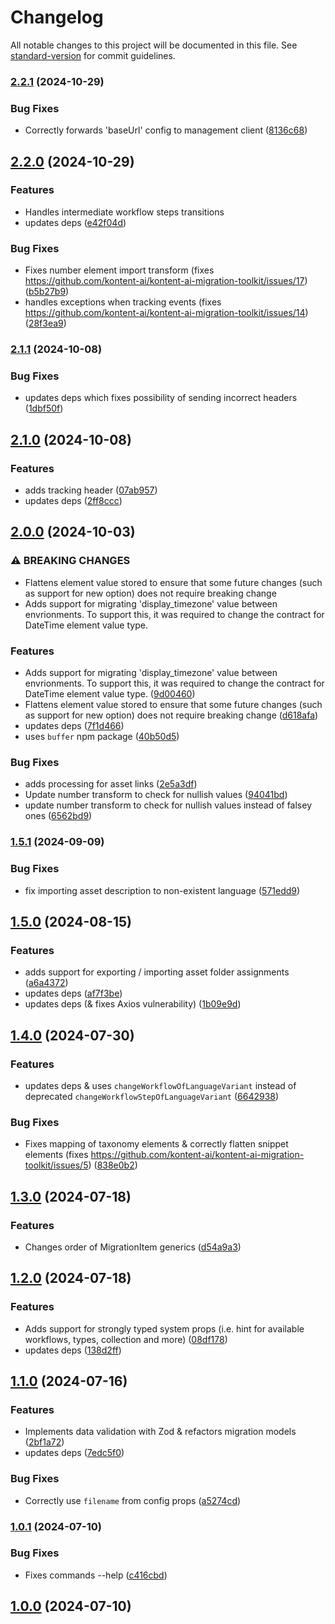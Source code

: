 # Changelog

All notable changes to this project will be documented in this file. See [standard-version](https://github.com/conventional-changelog/standard-version) for commit guidelines.

### [2.2.1](https://github.com/Kontent-ai/kontent-ai-migration-toolkit/compare/v2.2.0...v2.2.1) (2024-10-29)


### Bug Fixes

* Correctly forwards 'baseUrl' config to management client ([8136c68](https://github.com/Kontent-ai/kontent-ai-migration-toolkit/commit/8136c68029f9a4847a56ad93b697604f741b672a))

## [2.2.0](https://github.com/Kontent-ai/kontent-ai-migration-toolkit/compare/v2.1.1...v2.2.0) (2024-10-29)


### Features

* Handles intermediate workflow steps transitions
* updates deps ([e42f04d](https://github.com/Kontent-ai/kontent-ai-migration-toolkit/commit/e42f04d5ab08ce602292a31f34469b058fac9bb9))


### Bug Fixes

* Fixes number element import transform (fixes https://github.com/kontent-ai/kontent-ai-migration-toolkit/issues/17) ([b5b27b9](https://github.com/Kontent-ai/kontent-ai-migration-toolkit/commit/b5b27b9c1f22c34cbccf49bf5393bd3b82bd7ccc))
* handles exceptions when tracking events (fixes https://github.com/kontent-ai/kontent-ai-migration-toolkit/issues/14) ([28f3ea9](https://github.com/Kontent-ai/kontent-ai-migration-toolkit/commit/28f3ea95ee3114ef92b0eb0142bfa64f60b7501b))

### [2.1.1](https://github.com/Kontent-ai/kontent-ai-migration-toolkit/compare/v2.1.0...v2.1.1) (2024-10-08)


### Bug Fixes

* updates deps which fixes possibility of sending incorrect headers ([1dbf50f](https://github.com/Kontent-ai/kontent-ai-migration-toolkit/commit/1dbf50f7ce08bdc070af7703d670b49da4c13367))

## [2.1.0](https://github.com/Kontent-ai/kontent-ai-migration-toolkit/compare/v2.0.0...v2.1.0) (2024-10-08)


### Features

* adds tracking header ([07ab957](https://github.com/Kontent-ai/kontent-ai-migration-toolkit/commit/07ab957b97271610b9a4177edcc6bafdb890f388))
* updates deps ([2ff8ccc](https://github.com/Kontent-ai/kontent-ai-migration-toolkit/commit/2ff8ccc34c4c57fddbc49bb6e3299a0826ca2054))

## [2.0.0](https://github.com/Kontent-ai/kontent-ai-migration-toolkit/compare/v1.5.1...v2.0.0) (2024-10-03)


### ⚠ BREAKING CHANGES

* Flattens element value stored to ensure that some future changes (such as support for new option) does not require breaking change
* Adds support for migrating 'display_timezone' value between envrionments. To support this, it was required to change the contract for DateTime element value type.

### Features

* Adds support for migrating 'display_timezone' value between envrionments. To support this, it was required to change the contract for DateTime element value type. ([9d00460](https://github.com/Kontent-ai/kontent-ai-migration-toolkit/commit/9d00460ab3fbd479a1f3dad403bbf3a730743192))
* Flattens element value stored to ensure that some future changes (such as support for new option) does not require breaking change ([d618afa](https://github.com/Kontent-ai/kontent-ai-migration-toolkit/commit/d618afac913685e632f87ffba2c0ca2baac9f1e2))
* updates deps ([7f1d466](https://github.com/Kontent-ai/kontent-ai-migration-toolkit/commit/7f1d4667b59753bb28b4b5e218656809d7c94667))
* uses `buffer` npm package ([40b50d5](https://github.com/Kontent-ai/kontent-ai-migration-toolkit/commit/40b50d53d1ff27d66cb197a6297ee1d2ee717228))


### Bug Fixes

* adds processing for asset links ([2e5a3df](https://github.com/Kontent-ai/kontent-ai-migration-toolkit/commit/2e5a3df30367d63f77b435ef6b106026d92c1eaf))
* Update number transform to check for nullish values ([94041bd](https://github.com/Kontent-ai/kontent-ai-migration-toolkit/commit/94041bded425404bd7edff0174601f9b450f72d0))
* update number transform to check for nullish values instead of falsey ones ([6562bd9](https://github.com/Kontent-ai/kontent-ai-migration-toolkit/commit/6562bd947f5bcfc20389b734b2308d6a3e9ed30b))

### [1.5.1](https://github.com/Kontent-ai/kontent-ai-migration-toolkit/compare/v1.5.0...v1.5.1) (2024-09-09)


### Bug Fixes

* fix importing asset description to non-existent language ([571edd9](https://github.com/Kontent-ai/kontent-ai-migration-toolkit/commit/571edd97e756716a26a8503987ed4c6bdc59403c))

## [1.5.0](https://github.com/Kontent-ai/kontent-ai-migration-toolkit/compare/v1.4.0...v1.5.0) (2024-08-15)


### Features

* adds support for exporting / importing asset folder assignments ([a6a4372](https://github.com/Kontent-ai/kontent-ai-migration-toolkit/commit/a6a4372121be8b57831236ef8b5f7a5409d6f8ee))
* updates deps ([af7f3be](https://github.com/Kontent-ai/kontent-ai-migration-toolkit/commit/af7f3be6ec88f78e67cbb9141da9771e02b645a3))
* updates deps (& fixes Axios vulnerability) ([1b09e9d](https://github.com/Kontent-ai/kontent-ai-migration-toolkit/commit/1b09e9d040d694476802b5dc2c950f697bb00251))

## [1.4.0](https://github.com/Kontent-ai/kontent-ai-migration-toolkit/compare/v1.3.0...v1.4.0) (2024-07-30)


### Features

* updates deps & uses `changeWorkflowOfLanguageVariant` instead of deprecated `changeWorkflowStepOfLanguageVariant` ([6642938](https://github.com/Kontent-ai/kontent-ai-migration-toolkit/commit/6642938ba773560b372f30ee5160b6d72af46837))


### Bug Fixes

* Fixes mapping of taxonomy elements & correctly flatten snippet elements (fixes https://github.com/kontent-ai/kontent-ai-migration-toolkit/issues/5) ([838e0b2](https://github.com/Kontent-ai/kontent-ai-migration-toolkit/commit/838e0b260e1b001e52816b42e3288e6d3473b3b6))

## [1.3.0](https://github.com/Kontent-ai/kontent-ai-migration-toolkit/compare/v1.2.0...v1.3.0) (2024-07-18)


### Features

* Changes order of MigrationItem generics ([d54a9a3](https://github.com/Kontent-ai/kontent-ai-migration-toolkit/commit/d54a9a355c496725876c5a215f80d648ac85463a))

## [1.2.0](https://github.com/Kontent-ai/kontent-ai-migration-toolkit/compare/v1.1.0...v1.2.0) (2024-07-18)


### Features

* Adds support for strongly typed system props (i.e. hint for available workflows, types, collection and more) ([08df178](https://github.com/Kontent-ai/kontent-ai-migration-toolkit/commit/08df178cad22a122def7e78ea5a81f7e705eacd0))
* updates deps ([138d2ff](https://github.com/Kontent-ai/kontent-ai-migration-toolkit/commit/138d2fff545bccfb5e0fbd962848d1d0692288ad))

## [1.1.0](https://github.com/Kontent-ai/kontent-ai-migration-toolkit/compare/v1.0.1...v1.1.0) (2024-07-16)


### Features

* Implements data validation with Zod & refactors migration models ([2bf1a72](https://github.com/Kontent-ai/kontent-ai-migration-toolkit/commit/2bf1a7278669cc37839f971438f46bff06949a53))
* updates deps ([7edc5f0](https://github.com/Kontent-ai/kontent-ai-migration-toolkit/commit/7edc5f0a51757ea71b27bd1fa17fa6e378f2aa75))


### Bug Fixes

* Correctly use `filename` from config props ([a5274cd](https://github.com/Kontent-ai/kontent-ai-migration-toolkit/commit/a5274cd10abd13623979921fc60a1cc38b9d96de))

### [1.0.1](https://github.com/Kontent-ai/kontent-ai-migration-toolkit/compare/v1.0.0...v1.0.1) (2024-07-10)


### Bug Fixes

* Fixes commands --help ([c416cbd](https://github.com/Kontent-ai/kontent-ai-migration-toolkit/commit/c416cbdc0ea3d94d706dfbcab9d9ef29cc1bb1a2))

## [1.0.0](https://github.com/Kontent-ai/kontent-ai-migration-toolkit/compare/v1.0.0-29...v1.0.0) (2024-07-10)
